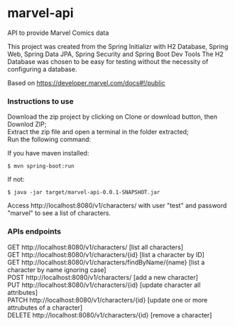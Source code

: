 # marvel-api
API to provide Marvel Comics data

This project was created from the Spring Initializr with H2 Database, Spring Web, Spring Data JPA, Spring Security and Spring Boot Dev Tools
The H2 Database was chosen to be easy for testing without the necessity of configuring a database.

Based on https://developer.marvel.com/docs#!/public

### Instructions to use
Download the zip project by clicking on Clone or download button, then Downlod ZIP;  
Extract the zip file and open a terminal in the folder extracted;  
Run the following command:  

If you have maven installed:
```
$ mvn spring-boot:run
```
If not:
```
$ java -jar target/marvel-api-0.0.1-SNAPSHOT.jar
```
Access http://localhost:8080/v1/characters/ with user "test" and password "marvel" to see a list of characters.

### APIs endpoints
GET http://localhost:8080/v1/characters/ [list all characters]  
GET http://localhost:8080/v1/characters/{id} [list a character by ID]  
GET http://localhost:8080/v1/characters/findByName/{name} [list a character by name ignoring case]  
POST http://localhost:8080/v1/characters/ [add a new character]  
PUT http://localhost:8080/v1/characters/{id} [update character all attributes]  
PATCH http://localhost:8080/v1/characters/{id} [update one or more attrubutes of a character]  
DELETE http://localhost:8080/v1/characters/{id} [remove a character]  

